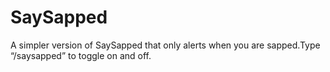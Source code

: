 # SaySapped

A simpler version of SaySapped that only alerts when you are sapped.Type “/saysapped” to toggle on and off.
